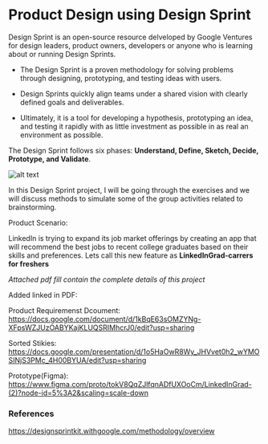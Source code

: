 # Product Design using Design Sprint

Design Sprint is an open-source resource delveloped by Google Ventures for design leaders, product owners, developers or anyone who is learning about or running Design Sprints.


* The Design Sprint is a proven methodology for solving problems through designing, prototyping, and testing ideas with users. 

* Design Sprints quickly align teams under a shared vision with clearly defined goals and deliverables. 

* Ultimately, it is a tool for developing a hypothesis, prototyping an idea, and testing it rapidly with as little investment as possible in as real an environment as possible.

The Design Sprint follows six phases: **Understand, Define, Sketch, Decide, Prototype, and Validate**.

![alt text](https://designsprintkit.withgoogle.com/assets/img/method/sprint-framework-with-methods.png) 


In this Design Sprint project, I will be going through the exercises and we will discuss methods to simulate some of the group activities related to brainstorming.

Product Scenario:

LinkedIn is trying to expand its job market offerings by creating an app that will recommend the best jobs to recent college graduates based on their skills and preferences.
Lets call this new feature as **LinkedInGrad-carrers for freshers**

*Attached pdf fill contain the complete details of this project*

Added linked in PDF:

Product Requiremenst Dcoument: https://docs.google.com/document/d/1kBqE63sOMZYNg-XFpsWZJUzOABYKajKLUQSRIMhcrJ0/edit?usp=sharing

Sorted Stikies: https://docs.google.com/presentation/d/1o5HaOwR8Wy_JHVvet0h2_wYMOSINjS3PMc_4H00BYUA/edit?usp=sharing

Prototype(Figma): https://www.figma.com/proto/tokV8QqZJlfqnADfUXOoCm/LinkedInGrad-(2)?node-id=5%3A2&scaling=scale-down

### References

https://designsprintkit.withgoogle.com/methodology/overview
